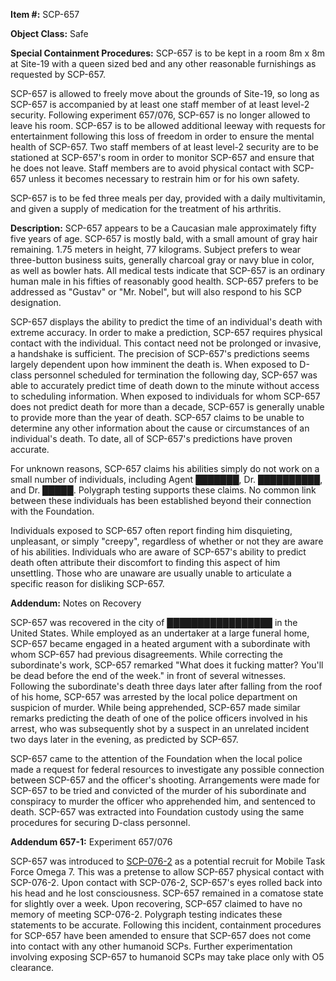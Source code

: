 **Item #:** SCP-657

**Object Class:** Safe

**Special Containment Procedures:** SCP-657 is to be kept in a room 8m x 8m at Site-19 with a queen sized bed and any other reasonable furnishings as requested by SCP-657.

SCP-657 is allowed to freely move about the grounds of Site-19, so long as SCP-657 is accompanied by at least one staff member of at least level-2 security. Following experiment 657/076, SCP-657 is no longer allowed to leave his room. SCP-657 is to be allowed additional leeway with requests for entertainment following this loss of freedom in order to ensure the mental health of SCP-657. Two staff members of at least level-2 security are to be stationed at SCP-657's room in order to monitor SCP-657 and ensure that he does not leave. Staff members are to avoid physical contact with SCP-657 unless it becomes necessary to restrain him or for his own safety.

SCP-657 is to be fed three meals per day, provided with a daily multivitamin, and given a supply of medication for the treatment of his arthritis.

**Description:** SCP-657 appears to be a Caucasian male approximately fifty five years of age. SCP-657 is mostly bald, with a small amount of gray hair remaining. 1.75 meters in height, 77 kilograms. Subject prefers to wear three-button business suits, generally charcoal gray or navy blue in color, as well as bowler hats. All medical tests indicate that SCP-657 is an ordinary human male in his fifties of reasonably good health. SCP-657 prefers to be addressed as "Gustav" or "Mr. Nobel", but will also respond to his SCP designation.

SCP-657 displays the ability to predict the time of an individual's death with extreme accuracy. In order to make a prediction, SCP-657 requires physical contact with the individual. This contact need not be prolonged or invasive, a handshake is sufficient. The precision of SCP-657's predictions seems largely dependent upon how imminent the death is. When exposed to D-class personnel scheduled for termination the following day, SCP-657 was able to accurately predict time of death down to the minute without access to scheduling information. When exposed to individuals for whom SCP-657 does not predict death for more than a decade, SCP-657 is generally unable to provide more than the year of death. SCP-657 claims to be unable to determine any other information about the cause or circumstances of an individual's death. To date, all of SCP-657's predictions have proven accurate.

For unknown reasons, SCP-657 claims his abilities simply do not work on a small number of individuals, including Agent ███████, Dr. ██████████, and Dr. █████. Polygraph testing supports these claims. No common link between these individuals has been established beyond their connection with the Foundation.

Individuals exposed to SCP-657 often report finding him disquieting, unpleasant, or simply "creepy", regardless of whether or not they are aware of his abilities. Individuals who are aware of SCP-657's ability to predict death often attribute their discomfort to finding this aspect of him unsettling. Those who are unaware are usually unable to articulate a specific reason for disliking SCP-657.

**Addendum:** Notes on Recovery

SCP-657 was recovered in the city of █████████████████ in the United States. While employed as an undertaker at a large funeral home, SCP-657 became engaged in a heated argument with a subordinate with whom SCP-657 had previous disagreements. While correcting the subordinate's work, SCP-657 remarked "What does it fucking matter? You'll be dead before the end of the week." in front of several witnesses. Following the subordinate's death three days later after falling from the roof of his home, SCP-657 was arrested by the local police department on suspicion of murder. While being apprehended, SCP-657 made similar remarks predicting the death of one of the police officers involved in his arrest, who was subsequently shot by a suspect in an unrelated incident two days later in the evening, as predicted by SCP-657.

SCP-657 came to the attention of the Foundation when the local police made a request for federal resources to investigate any possible connection between SCP-657 and the officer's shooting. Arrangements were made for SCP-657 to be tried and convicted of the murder of his subordinate and conspiracy to murder the officer who apprehended him, and sentenced to death. SCP-657 was extracted into Foundation custody using the same procedures for securing D-class personnel.

**Addendum 657-1:** Experiment 657/076

SCP-657 was introduced to [SCP-076-2](/scp-076) as a potential recruit for Mobile Task Force Omega 7. This was a pretense to allow SCP-657 physical contact with SCP-076-2. Upon contact with SCP-076-2, SCP-657's eyes rolled back into his head and he lost consciousness. SCP-657 remained in a comatose state for slightly over a week. Upon recovering, SCP-657 claimed to have no memory of meeting SCP-076-2. Polygraph testing indicates these statements to be accurate. Following this incident, containment procedures for SCP-657 have been amended to ensure that SCP-657 does not come into contact with any other humanoid SCPs. Further experimentation involving exposing SCP-657 to humanoid SCPs may take place only with O5 clearance.